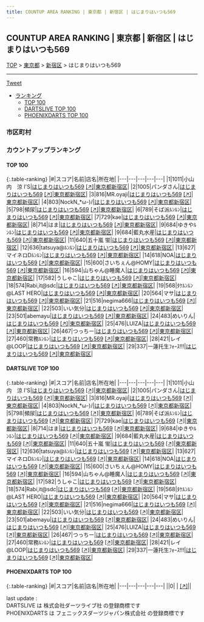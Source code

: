 ```yaml
---
title: COUNTUP AREA RANKING | 東京都 | 新宿区 | はじまりはいつも569
---
```

## COUNTUP AREA RANKING | 東京都 | 新宿区 | はじまりはいつも569

[TOP](/darts/rank/) > [東京都](/darts/rank/東京都/) > [新宿区](/darts/rank/東京都/新宿区/) > はじまりはいつも569

___

<a href="https://twitter.com/share?ref_src=twsrc%5Etfw" data-text="COUNTUP AREA RANKING | 東京都新宿区はじまりはいつも569" class="twitter-share-button" data-hashtags="DARTSLIVE,PHOENIXDARTS,darts,ダーツ" data-show-count="false">Tweet</a>

* [ランキング](#カウントアップランキング)
    * [TOP 100](#top-100)
    * [DARTSLIVE TOP 100](#dartslive-top-100)
    * [PHOENIXDARTS TOP 100](#phoenixdarts-top-100)

### 市区町村

<ul>

</ul>

### カウントアップランキング

#### TOP 100



{:.table-ranking}
|#|スコア|名前|店名|所在地|
|---|---|---|---|---|
|1|1011|<span class="rank-name-dl">小山内　涼 I&#x27;S</span>|<a href="/darts/rank/shops/8ecc7b933e36a931f454cb89828a1cfe.html">はじまりはいつも569</a> <a href="https://search.dartslive.com/jp/shop/8ecc7b933e36a931f454cb89828a1cfe">[↗]</a>|<a href="/darts/rank/東京都/新宿区">東京都新宿区</a>|
|2|1005|<span class="rank-name-dl">パンダさん</span>|<a href="/darts/rank/shops/8ecc7b933e36a931f454cb89828a1cfe.html">はじまりはいつも569</a> <a href="https://search.dartslive.com/jp/shop/8ecc7b933e36a931f454cb89828a1cfe">[↗]</a>|<a href="/darts/rank/東京都/新宿区">東京都新宿区</a>|
|3|816|<span class="rank-name-dl">MR.oyaji</span>|<a href="/darts/rank/shops/8ecc7b933e36a931f454cb89828a1cfe.html">はじまりはいつも569</a> <a href="https://search.dartslive.com/jp/shop/8ecc7b933e36a931f454cb89828a1cfe">[↗]</a>|<a href="/darts/rank/東京都/新宿区">東京都新宿区</a>|
|4|803|<span class="rank-name-dl">NockN_*ω-)/</span>|<a href="/darts/rank/shops/8ecc7b933e36a931f454cb89828a1cfe.html">はじまりはいつも569</a> <a href="https://search.dartslive.com/jp/shop/8ecc7b933e36a931f454cb89828a1cfe">[↗]</a>|<a href="/darts/rank/東京都/新宿区">東京都新宿区</a>|
|5|798|<span class="rank-name-dl">頻尿</span>|<a href="/darts/rank/shops/8ecc7b933e36a931f454cb89828a1cfe.html">はじまりはいつも569</a> <a href="https://search.dartslive.com/jp/shop/8ecc7b933e36a931f454cb89828a1cfe">[↗]</a>|<a href="/darts/rank/東京都/新宿区">東京都新宿区</a>|
|6|789|<span class="rank-name-dl">そば派ﾙﾝﾙﾝ</span>|<a href="/darts/rank/shops/8ecc7b933e36a931f454cb89828a1cfe.html">はじまりはいつも569</a> <a href="https://search.dartslive.com/jp/shop/8ecc7b933e36a931f454cb89828a1cfe">[↗]</a>|<a href="/darts/rank/東京都/新宿区">東京都新宿区</a>|
|7|729|<span class="rank-name-dl">kae</span>|<a href="/darts/rank/shops/8ecc7b933e36a931f454cb89828a1cfe.html">はじまりはいつも569</a> <a href="https://search.dartslive.com/jp/shop/8ecc7b933e36a931f454cb89828a1cfe">[↗]</a>|<a href="/darts/rank/東京都/新宿区">東京都新宿区</a>|
|8|714|<span class="rank-name-dl">はま</span>|<a href="/darts/rank/shops/8ecc7b933e36a931f454cb89828a1cfe.html">はじまりはいつも569</a> <a href="https://search.dartslive.com/jp/shop/8ecc7b933e36a931f454cb89828a1cfe">[↗]</a>|<a href="/darts/rank/東京都/新宿区">東京都新宿区</a>|
|9|684|<span class="rank-name-dl">ゆきやﾙﾝﾙﾝ</span>|<a href="/darts/rank/shops/8ecc7b933e36a931f454cb89828a1cfe.html">はじまりはいつも569</a> <a href="https://search.dartslive.com/jp/shop/8ecc7b933e36a931f454cb89828a1cfe">[↗]</a>|<a href="/darts/rank/東京都/新宿区">東京都新宿区</a>|
|9|684|<span class="rank-name-dl">藍丸水産</span>|<a href="/darts/rank/shops/8ecc7b933e36a931f454cb89828a1cfe.html">はじまりはいつも569</a> <a href="https://search.dartslive.com/jp/shop/8ecc7b933e36a931f454cb89828a1cfe">[↗]</a>|<a href="/darts/rank/東京都/新宿区">東京都新宿区</a>|
|11|640|<span class="rank-name-dl">五十嵐 蛍</span>|<a href="/darts/rank/shops/8ecc7b933e36a931f454cb89828a1cfe.html">はじまりはいつも569</a> <a href="https://search.dartslive.com/jp/shop/8ecc7b933e36a931f454cb89828a1cfe">[↗]</a>|<a href="/darts/rank/東京都/新宿区">東京都新宿区</a>|
|12|636|<span class="rank-name-dl">tatsuya@ﾙﾝﾙﾝ</span>|<a href="/darts/rank/shops/8ecc7b933e36a931f454cb89828a1cfe.html">はじまりはいつも569</a> <a href="https://search.dartslive.com/jp/shop/8ecc7b933e36a931f454cb89828a1cfe">[↗]</a>|<a href="/darts/rank/東京都/新宿区">東京都新宿区</a>|
|13|627|<span class="rank-name-dl">マイネロDﾙﾝﾙﾝ</span>|<a href="/darts/rank/shops/8ecc7b933e36a931f454cb89828a1cfe.html">はじまりはいつも569</a> <a href="https://search.dartslive.com/jp/shop/8ecc7b933e36a931f454cb89828a1cfe">[↗]</a>|<a href="/darts/rank/東京都/新宿区">東京都新宿区</a>|
|14|618|<span class="rank-name-dl">NOA</span>|<a href="/darts/rank/shops/8ecc7b933e36a931f454cb89828a1cfe.html">はじまりはいつも569</a> <a href="https://search.dartslive.com/jp/shop/8ecc7b933e36a931f454cb89828a1cfe">[↗]</a>|<a href="/darts/rank/東京都/新宿区">東京都新宿区</a>|
|15|600|<span class="rank-name-dl">さいちぇん@HOMY</span>|<a href="/darts/rank/shops/8ecc7b933e36a931f454cb89828a1cfe.html">はじまりはいつも569</a> <a href="https://search.dartslive.com/jp/shop/8ecc7b933e36a931f454cb89828a1cfe">[↗]</a>|<a href="/darts/rank/東京都/新宿区">東京都新宿区</a>|
|16|594|<span class="rank-name-dl">山ちゃん@睡魔人</span>|<a href="/darts/rank/shops/8ecc7b933e36a931f454cb89828a1cfe.html">はじまりはいつも569</a> <a href="https://search.dartslive.com/jp/shop/8ecc7b933e36a931f454cb89828a1cfe">[↗]</a>|<a href="/darts/rank/東京都/新宿区">東京都新宿区</a>|
|17|582|<span class="rank-name-dl">うしゃこ</span>|<a href="/darts/rank/shops/8ecc7b933e36a931f454cb89828a1cfe.html">はじまりはいつも569</a> <a href="https://search.dartslive.com/jp/shop/8ecc7b933e36a931f454cb89828a1cfe">[↗]</a>|<a href="/darts/rank/東京都/新宿区">東京都新宿区</a>|
|18|574|<span class="rank-name-dl">Rabi,it@sdc</span>|<a href="/darts/rank/shops/8ecc7b933e36a931f454cb89828a1cfe.html">はじまりはいつも569</a> <a href="https://search.dartslive.com/jp/shop/8ecc7b933e36a931f454cb89828a1cfe">[↗]</a>|<a href="/darts/rank/東京都/新宿区">東京都新宿区</a>|
|19|568|<span class="rank-name-dl">ﾀｹﾙﾝﾙﾝ@LAST HERO</span>|<a href="/darts/rank/shops/8ecc7b933e36a931f454cb89828a1cfe.html">はじまりはいつも569</a> <a href="https://search.dartslive.com/jp/shop/8ecc7b933e36a931f454cb89828a1cfe">[↗]</a>|<a href="/darts/rank/東京都/新宿区">東京都新宿区</a>|
|20|564|<span class="rank-name-dl">マサ</span>|<a href="/darts/rank/shops/8ecc7b933e36a931f454cb89828a1cfe.html">はじまりはいつも569</a> <a href="https://search.dartslive.com/jp/shop/8ecc7b933e36a931f454cb89828a1cfe">[↗]</a>|<a href="/darts/rank/東京都/新宿区">東京都新宿区</a>|
|21|516|<span class="rank-name-dl">negima666</span>|<a href="/darts/rank/shops/8ecc7b933e36a931f454cb89828a1cfe.html">はじまりはいつも569</a> <a href="https://search.dartslive.com/jp/shop/8ecc7b933e36a931f454cb89828a1cfe">[↗]</a>|<a href="/darts/rank/東京都/新宿区">東京都新宿区</a>|
|22|503|<span class="rank-name-dl">いい気分</span>|<a href="/darts/rank/shops/8ecc7b933e36a931f454cb89828a1cfe.html">はじまりはいつも569</a> <a href="https://search.dartslive.com/jp/shop/8ecc7b933e36a931f454cb89828a1cfe">[↗]</a>|<a href="/darts/rank/東京都/新宿区">東京都新宿区</a>|
|23|501|<span class="rank-name-dl">abemayu</span>|<a href="/darts/rank/shops/8ecc7b933e36a931f454cb89828a1cfe.html">はじまりはいつも569</a> <a href="https://search.dartslive.com/jp/shop/8ecc7b933e36a931f454cb89828a1cfe">[↗]</a>|<a href="/darts/rank/東京都/新宿区">東京都新宿区</a>|
|24|483|<span class="rank-name-dl">めいりん</span>|<a href="/darts/rank/shops/8ecc7b933e36a931f454cb89828a1cfe.html">はじまりはいつも569</a> <a href="https://search.dartslive.com/jp/shop/8ecc7b933e36a931f454cb89828a1cfe">[↗]</a>|<a href="/darts/rank/東京都/新宿区">東京都新宿区</a>|
|25|476|<span class="rank-name-dl">LUIZA</span>|<a href="/darts/rank/shops/8ecc7b933e36a931f454cb89828a1cfe.html">はじまりはいつも569</a> <a href="https://search.dartslive.com/jp/shop/8ecc7b933e36a931f454cb89828a1cfe">[↗]</a>|<a href="/darts/rank/東京都/新宿区">東京都新宿区</a>|
|26|467|<span class="rank-name-dl">つっちー</span>|<a href="/darts/rank/shops/8ecc7b933e36a931f454cb89828a1cfe.html">はじまりはいつも569</a> <a href="https://search.dartslive.com/jp/shop/8ecc7b933e36a931f454cb89828a1cfe">[↗]</a>|<a href="/darts/rank/東京都/新宿区">東京都新宿区</a>|
|27|460|<span class="rank-name-dl">常務ﾙﾝﾙﾝ</span>|<a href="/darts/rank/shops/8ecc7b933e36a931f454cb89828a1cfe.html">はじまりはいつも569</a> <a href="https://search.dartslive.com/jp/shop/8ecc7b933e36a931f454cb89828a1cfe">[↗]</a>|<a href="/darts/rank/東京都/新宿区">東京都新宿区</a>|
|28|421|<span class="rank-name-dl">レイ@LOOP</span>|<a href="/darts/rank/shops/8ecc7b933e36a931f454cb89828a1cfe.html">はじまりはいつも569</a> <a href="https://search.dartslive.com/jp/shop/8ecc7b933e36a931f454cb89828a1cfe">[↗]</a>|<a href="/darts/rank/東京都/新宿区">東京都新宿区</a>|
|29|337|<span class="rank-name-dl">一蓮托生ﾌｫｰｽ!!!</span>|<a href="/darts/rank/shops/8ecc7b933e36a931f454cb89828a1cfe.html">はじまりはいつも569</a> <a href="https://search.dartslive.com/jp/shop/8ecc7b933e36a931f454cb89828a1cfe">[↗]</a>|<a href="/darts/rank/東京都/新宿区">東京都新宿区</a>|


#### DARTSLIVE TOP 100



{:.table-ranking}
|#|スコア|名前|店名|所在地|
|---|---|---|---|---|
|1|1011|<span class="rank-name-dl">小山内　涼 I&#x27;S</span>|<a href="/darts/rank/shops/8ecc7b933e36a931f454cb89828a1cfe.html">はじまりはいつも569</a> <a href="https://search.dartslive.com/jp/shop/8ecc7b933e36a931f454cb89828a1cfe">[↗]</a>|<a href="/darts/rank/東京都/新宿区">東京都新宿区</a>|
|2|1005|<span class="rank-name-dl">パンダさん</span>|<a href="/darts/rank/shops/8ecc7b933e36a931f454cb89828a1cfe.html">はじまりはいつも569</a> <a href="https://search.dartslive.com/jp/shop/8ecc7b933e36a931f454cb89828a1cfe">[↗]</a>|<a href="/darts/rank/東京都/新宿区">東京都新宿区</a>|
|3|816|<span class="rank-name-dl">MR.oyaji</span>|<a href="/darts/rank/shops/8ecc7b933e36a931f454cb89828a1cfe.html">はじまりはいつも569</a> <a href="https://search.dartslive.com/jp/shop/8ecc7b933e36a931f454cb89828a1cfe">[↗]</a>|<a href="/darts/rank/東京都/新宿区">東京都新宿区</a>|
|4|803|<span class="rank-name-dl">NockN_*ω-)/</span>|<a href="/darts/rank/shops/8ecc7b933e36a931f454cb89828a1cfe.html">はじまりはいつも569</a> <a href="https://search.dartslive.com/jp/shop/8ecc7b933e36a931f454cb89828a1cfe">[↗]</a>|<a href="/darts/rank/東京都/新宿区">東京都新宿区</a>|
|5|798|<span class="rank-name-dl">頻尿</span>|<a href="/darts/rank/shops/8ecc7b933e36a931f454cb89828a1cfe.html">はじまりはいつも569</a> <a href="https://search.dartslive.com/jp/shop/8ecc7b933e36a931f454cb89828a1cfe">[↗]</a>|<a href="/darts/rank/東京都/新宿区">東京都新宿区</a>|
|6|789|<span class="rank-name-dl">そば派ﾙﾝﾙﾝ</span>|<a href="/darts/rank/shops/8ecc7b933e36a931f454cb89828a1cfe.html">はじまりはいつも569</a> <a href="https://search.dartslive.com/jp/shop/8ecc7b933e36a931f454cb89828a1cfe">[↗]</a>|<a href="/darts/rank/東京都/新宿区">東京都新宿区</a>|
|7|729|<span class="rank-name-dl">kae</span>|<a href="/darts/rank/shops/8ecc7b933e36a931f454cb89828a1cfe.html">はじまりはいつも569</a> <a href="https://search.dartslive.com/jp/shop/8ecc7b933e36a931f454cb89828a1cfe">[↗]</a>|<a href="/darts/rank/東京都/新宿区">東京都新宿区</a>|
|8|714|<span class="rank-name-dl">はま</span>|<a href="/darts/rank/shops/8ecc7b933e36a931f454cb89828a1cfe.html">はじまりはいつも569</a> <a href="https://search.dartslive.com/jp/shop/8ecc7b933e36a931f454cb89828a1cfe">[↗]</a>|<a href="/darts/rank/東京都/新宿区">東京都新宿区</a>|
|9|684|<span class="rank-name-dl">ゆきやﾙﾝﾙﾝ</span>|<a href="/darts/rank/shops/8ecc7b933e36a931f454cb89828a1cfe.html">はじまりはいつも569</a> <a href="https://search.dartslive.com/jp/shop/8ecc7b933e36a931f454cb89828a1cfe">[↗]</a>|<a href="/darts/rank/東京都/新宿区">東京都新宿区</a>|
|9|684|<span class="rank-name-dl">藍丸水産</span>|<a href="/darts/rank/shops/8ecc7b933e36a931f454cb89828a1cfe.html">はじまりはいつも569</a> <a href="https://search.dartslive.com/jp/shop/8ecc7b933e36a931f454cb89828a1cfe">[↗]</a>|<a href="/darts/rank/東京都/新宿区">東京都新宿区</a>|
|11|640|<span class="rank-name-dl">五十嵐 蛍</span>|<a href="/darts/rank/shops/8ecc7b933e36a931f454cb89828a1cfe.html">はじまりはいつも569</a> <a href="https://search.dartslive.com/jp/shop/8ecc7b933e36a931f454cb89828a1cfe">[↗]</a>|<a href="/darts/rank/東京都/新宿区">東京都新宿区</a>|
|12|636|<span class="rank-name-dl">tatsuya@ﾙﾝﾙﾝ</span>|<a href="/darts/rank/shops/8ecc7b933e36a931f454cb89828a1cfe.html">はじまりはいつも569</a> <a href="https://search.dartslive.com/jp/shop/8ecc7b933e36a931f454cb89828a1cfe">[↗]</a>|<a href="/darts/rank/東京都/新宿区">東京都新宿区</a>|
|13|627|<span class="rank-name-dl">マイネロDﾙﾝﾙﾝ</span>|<a href="/darts/rank/shops/8ecc7b933e36a931f454cb89828a1cfe.html">はじまりはいつも569</a> <a href="https://search.dartslive.com/jp/shop/8ecc7b933e36a931f454cb89828a1cfe">[↗]</a>|<a href="/darts/rank/東京都/新宿区">東京都新宿区</a>|
|14|618|<span class="rank-name-dl">NOA</span>|<a href="/darts/rank/shops/8ecc7b933e36a931f454cb89828a1cfe.html">はじまりはいつも569</a> <a href="https://search.dartslive.com/jp/shop/8ecc7b933e36a931f454cb89828a1cfe">[↗]</a>|<a href="/darts/rank/東京都/新宿区">東京都新宿区</a>|
|15|600|<span class="rank-name-dl">さいちぇん@HOMY</span>|<a href="/darts/rank/shops/8ecc7b933e36a931f454cb89828a1cfe.html">はじまりはいつも569</a> <a href="https://search.dartslive.com/jp/shop/8ecc7b933e36a931f454cb89828a1cfe">[↗]</a>|<a href="/darts/rank/東京都/新宿区">東京都新宿区</a>|
|16|594|<span class="rank-name-dl">山ちゃん@睡魔人</span>|<a href="/darts/rank/shops/8ecc7b933e36a931f454cb89828a1cfe.html">はじまりはいつも569</a> <a href="https://search.dartslive.com/jp/shop/8ecc7b933e36a931f454cb89828a1cfe">[↗]</a>|<a href="/darts/rank/東京都/新宿区">東京都新宿区</a>|
|17|582|<span class="rank-name-dl">うしゃこ</span>|<a href="/darts/rank/shops/8ecc7b933e36a931f454cb89828a1cfe.html">はじまりはいつも569</a> <a href="https://search.dartslive.com/jp/shop/8ecc7b933e36a931f454cb89828a1cfe">[↗]</a>|<a href="/darts/rank/東京都/新宿区">東京都新宿区</a>|
|18|574|<span class="rank-name-dl">Rabi,it@sdc</span>|<a href="/darts/rank/shops/8ecc7b933e36a931f454cb89828a1cfe.html">はじまりはいつも569</a> <a href="https://search.dartslive.com/jp/shop/8ecc7b933e36a931f454cb89828a1cfe">[↗]</a>|<a href="/darts/rank/東京都/新宿区">東京都新宿区</a>|
|19|568|<span class="rank-name-dl">ﾀｹﾙﾝﾙﾝ@LAST HERO</span>|<a href="/darts/rank/shops/8ecc7b933e36a931f454cb89828a1cfe.html">はじまりはいつも569</a> <a href="https://search.dartslive.com/jp/shop/8ecc7b933e36a931f454cb89828a1cfe">[↗]</a>|<a href="/darts/rank/東京都/新宿区">東京都新宿区</a>|
|20|564|<span class="rank-name-dl">マサ</span>|<a href="/darts/rank/shops/8ecc7b933e36a931f454cb89828a1cfe.html">はじまりはいつも569</a> <a href="https://search.dartslive.com/jp/shop/8ecc7b933e36a931f454cb89828a1cfe">[↗]</a>|<a href="/darts/rank/東京都/新宿区">東京都新宿区</a>|
|21|516|<span class="rank-name-dl">negima666</span>|<a href="/darts/rank/shops/8ecc7b933e36a931f454cb89828a1cfe.html">はじまりはいつも569</a> <a href="https://search.dartslive.com/jp/shop/8ecc7b933e36a931f454cb89828a1cfe">[↗]</a>|<a href="/darts/rank/東京都/新宿区">東京都新宿区</a>|
|22|503|<span class="rank-name-dl">いい気分</span>|<a href="/darts/rank/shops/8ecc7b933e36a931f454cb89828a1cfe.html">はじまりはいつも569</a> <a href="https://search.dartslive.com/jp/shop/8ecc7b933e36a931f454cb89828a1cfe">[↗]</a>|<a href="/darts/rank/東京都/新宿区">東京都新宿区</a>|
|23|501|<span class="rank-name-dl">abemayu</span>|<a href="/darts/rank/shops/8ecc7b933e36a931f454cb89828a1cfe.html">はじまりはいつも569</a> <a href="https://search.dartslive.com/jp/shop/8ecc7b933e36a931f454cb89828a1cfe">[↗]</a>|<a href="/darts/rank/東京都/新宿区">東京都新宿区</a>|
|24|483|<span class="rank-name-dl">めいりん</span>|<a href="/darts/rank/shops/8ecc7b933e36a931f454cb89828a1cfe.html">はじまりはいつも569</a> <a href="https://search.dartslive.com/jp/shop/8ecc7b933e36a931f454cb89828a1cfe">[↗]</a>|<a href="/darts/rank/東京都/新宿区">東京都新宿区</a>|
|25|476|<span class="rank-name-dl">LUIZA</span>|<a href="/darts/rank/shops/8ecc7b933e36a931f454cb89828a1cfe.html">はじまりはいつも569</a> <a href="https://search.dartslive.com/jp/shop/8ecc7b933e36a931f454cb89828a1cfe">[↗]</a>|<a href="/darts/rank/東京都/新宿区">東京都新宿区</a>|
|26|467|<span class="rank-name-dl">つっちー</span>|<a href="/darts/rank/shops/8ecc7b933e36a931f454cb89828a1cfe.html">はじまりはいつも569</a> <a href="https://search.dartslive.com/jp/shop/8ecc7b933e36a931f454cb89828a1cfe">[↗]</a>|<a href="/darts/rank/東京都/新宿区">東京都新宿区</a>|
|27|460|<span class="rank-name-dl">常務ﾙﾝﾙﾝ</span>|<a href="/darts/rank/shops/8ecc7b933e36a931f454cb89828a1cfe.html">はじまりはいつも569</a> <a href="https://search.dartslive.com/jp/shop/8ecc7b933e36a931f454cb89828a1cfe">[↗]</a>|<a href="/darts/rank/東京都/新宿区">東京都新宿区</a>|
|28|421|<span class="rank-name-dl">レイ@LOOP</span>|<a href="/darts/rank/shops/8ecc7b933e36a931f454cb89828a1cfe.html">はじまりはいつも569</a> <a href="https://search.dartslive.com/jp/shop/8ecc7b933e36a931f454cb89828a1cfe">[↗]</a>|<a href="/darts/rank/東京都/新宿区">東京都新宿区</a>|
|29|337|<span class="rank-name-dl">一蓮托生ﾌｫｰｽ!!!</span>|<a href="/darts/rank/shops/8ecc7b933e36a931f454cb89828a1cfe.html">はじまりはいつも569</a> <a href="https://search.dartslive.com/jp/shop/8ecc7b933e36a931f454cb89828a1cfe">[↗]</a>|<a href="/darts/rank/東京都/新宿区">東京都新宿区</a>|


#### PHOENIXDARTS TOP 100



{:.table-ranking}
|#|スコア|名前|店名|所在地|
|---|---|---|---|---|
||0|<span class="rank-name-dl"> </span>|<a href="/darts/rank/shops/.html"></a> <a href="">[↗]</a>|<a href="/darts/rank//"></a>|


<div class="footer border-top border-gray-light mt-5 pt-3 text-right text-gray">
    last update : <span style="font-weight: italic" id="foot_last_modified"></span><br />
    DARTSLIVE は 株式会社ダーツライブ社 の登録商標です<br />
    PHOENIXDARTS は フェニックスダーツジャパン株式会社 の登録商標です<br />
</div>

<script src="https://cdnjs.cloudflare.com/ajax/libs/jquery.tablesorter/2.31.3/js/jquery.tablesorter.min.js" integrity="sha512-qzgd5cYSZcosqpzpn7zF2ZId8f/8CHmFKZ8j7mU4OUXTNRd5g+ZHBPsgKEwoqxCtdQvExE5LprwwPAgoicguNg==" crossorigin="anonymous" referrerpolicy="no-referrer"></script>
<link rel="stylesheet" href="https://cdnjs.cloudflare.com/ajax/libs/jquery.tablesorter/2.31.3/css/theme.default.min.css" integrity="sha512-wghhOJkjQX0Lh3NSWvNKeZ0ZpNn+SPVXX1Qyc9OCaogADktxrBiBdKGDoqVUOyhStvMBmJQ8ZdMHiR3wuEq8+w==" crossorigin="anonymous" referrerpolicy="no-referrer" />
<script>
$(function() {
    $(".table-ranking").tablesorter({sortList:[[0, 0]]});
    $("#foot_last_modified").text(formatDate(new Date(document.lastModified), 'yyyy-MM-dd HH:mm:ss'));
});
</script>

<script async src="https://platform.twitter.com/widgets.js" charset="utf-8"></script>